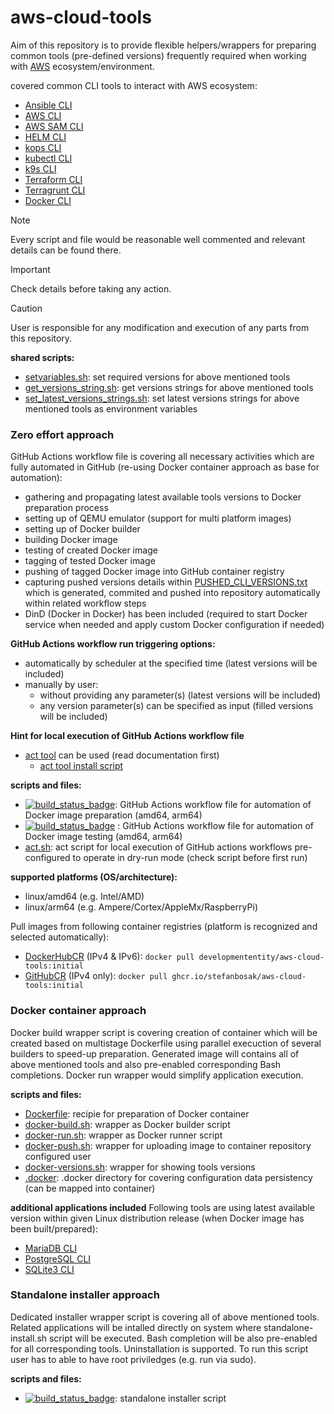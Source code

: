 # aws-cloud-tools

Aim of this repository is to provide flexible helpers/wrappers for preparing
common tools (pre-defined versions) frequently required when working
with [AWS](https://aws.amazon.com/) ecosystem/environment. 

covered common CLI tools to interact with AWS ecosystem:
- [Ansible CLI](https://docs.ansible.com/ansible/latest/command_guide/command_line_tools.html)
- [AWS CLI](https://aws.amazon.com/cli/)
- [AWS SAM CLI](https://github.com/aws/aws-sam-cli)
- [HELM CLI](https://helm.sh/docs/helm/)
- [kops CLI](https://kops.sigs.k8s.io/)
- [kubectl CLI](https://kubernetes.io/docs/reference/kubectl/)
- [k9s CLI](https://k9scli.io/)
- [Terraform CLI](https://developer.hashicorp.com/terraform/cli)
- [Terragrunt CLI](https://terragrunt.gruntwork.io/)
- [Docker CLI](https://docker.com)

> [!NOTE]
> Every script and file would be reasonable well commented and relevant details can be found there.

> [!IMPORTANT]
> Check details before taking any action.

> [!CAUTION]
> User is responsible for any modification and execution of any parts from this repository.

__shared scripts:__
- [setvariables.sh](setvariables.sh): set required versions for above mentioned tools
- [get_versions_string.sh](get_versions_strings.sh): get versions strings for above mentioned tools
- [set_latest_versions_strings.sh](set_latest_versions_strings.sh): set latest versions strings for above mentioned tools as environment variables

### Zero effort approach
GitHub Actions workflow file is covering all necessary activities which are fully automated in GitHub (re-using Docker container approach as base for automation):
- gathering and propagating latest available tools versions to Docker preparation process
- setting up of QEMU emulator (support for multi platform images)
- setting up of Docker builder
- building Docker image
- testing of created Docker image
- tagging of tested Docker image
- pushing of tagged Docker image into GitHub container registry
- capturing pushed versions details within [PUSHED_CLI_VERSIONS.txt](PUSHED_CLI_VERSIONS.txt) which is generated, commited and pushed into repository automatically within related workflow steps
- DinD (Docker in Docker) has been included (required to start Docker service when needed and apply custom Docker configuration if needed)

__GitHub Actions workflow run triggering options:__
- automatically by scheduler at the specified time (latest versions will be included)
- manually by user:
  - without providing any parameter(s) (latest versions will be included)
  - any version parameter(s) can be specified as input (filled versions will be included)

__Hint for local execution of GitHub Actions workflow file__
- [act tool](https://github.com/nektos/act/blob/master/README.md) can be used (read documentation first)
  - [act tool install script](https://raw.githubusercontent.com/nektos/act/master/install.sh)

__scripts and files:__
- [![build_status_badge](../..//actions/workflows/docker-image-prepare-amd64-arm64.yml/badge.svg?branch=main)](.github/workflows/docker-image-prepare-amd64-arm64.yml): GitHub Actions workflow file for automation of Docker image preparation (amd64, arm64)
- [![build_status_badge](../../actions/workflows/docker-image-test-amd64-arm64.yml/badge.svg?branch=main)](.github/workflows/docker-image-test-amd64-arm64.yml)
: GitHub Actions workflow file for automation of Docker image testing (amd64, arm64)
- [act.sh](act.sh): act script for local execution of GitHub actions workflows pre-configured to operate in dry-run mode (check script before first run)

__supported platforms (OS/architecture):__
- linux/amd64 (e.g. Intel/AMD)
- linux/arm64 (e.g. Ampere/Cortex/AppleMx/RaspberryPi)

Pull images from following container registries (platform is recognized and selected automatically):
- [DockerHubCR](https://hub.docker.com/r/developmententity/aws-cloud-tools) (IPv4 & IPv6): `docker pull developmententity/aws-cloud-tools:initial`
- [GitHubCR](https://github.com/users/stefanbosak/packages/container/package/aws-cloud-tools) (IPv4 only): `docker pull ghcr.io/stefanbosak/aws-cloud-tools:initial`

### Docker container approach
Docker build wrapper script is covering creation of container
which will be created based on multistage Dockerfile using
parallel execuction of several builders to speed-up preparation.
Generated image will contains all of above mentioned tools
and also pre-enabled corresponding Bash completions.
Docker run wrapper would simplify application execution.

__scripts and files:__
- [Dockerfile](Dockerfile): recipie for preparation of Docker container
- [docker-build.sh](docker-build.sh):  wrapper as Docker builder script
- [docker-run.sh](docker-run.sh): wrapper as Docker runner script
- [docker-push.sh](docker-push.sh): wrapper for uploading image to container repository configured user
- [docker-versions.sh](docker-versions.sh): wrapper for showing tools versions
- [.docker](.docker): .docker directory for covering configuration data persistency (can be mapped into container)

__additional applications included__
Following tools are using latest available version within given Linux distribution release (when Docker image has been built/prepared):
- [MariaDB CLI](https://mariadb.com/kb/en/mysql-command-line-client/)
- [PostgreSQL CLI](https://www.postgresql.org/docs/current/app-psql.html)
- [SQLite3 CLI](https://sqlite.org/cli.html)

### Standalone installer approach
Dedicated installer wrapper script is covering all of above mentioned tools.
Related applications will be intalled directly on system where
standalone-install.sh script will be executed. Bash completion
will be also pre-enabled for all corresponding tools. Uninstallation is supported.
To run this script user has to able to have root priviledges (e.g. run via sudo).

__scripts and files:__
- [![build_status_badge](../../actions/workflows/standalone-test-amd64-arm64.yml/badge.svg?branch=main)](.github/workflows/standalone-test-amd64.yml): standalone installer script
